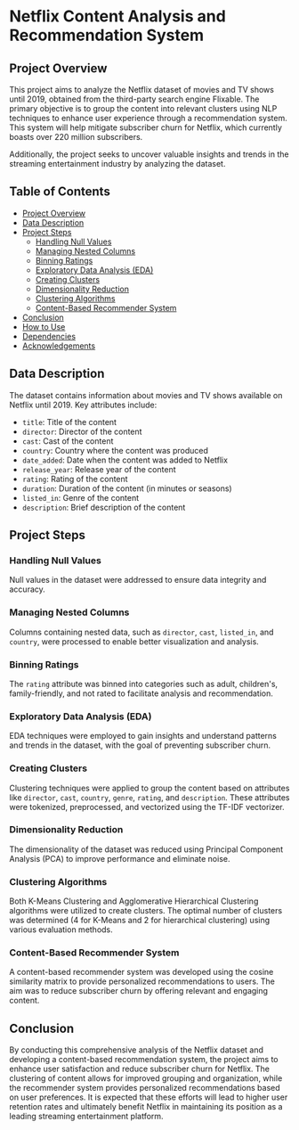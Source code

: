 # Netflix Content Analysis and Recommendation System

## Project Overview

This project aims to analyze the Netflix dataset of movies and TV shows until 2019, obtained from the third-party search engine Flixable. The primary objective is to group the content into relevant clusters using NLP techniques to enhance user experience through a recommendation system. This system will help mitigate subscriber churn for Netflix, which currently boasts over 220 million subscribers.

Additionally, the project seeks to uncover valuable insights and trends in the streaming entertainment industry by analyzing the dataset.

## Table of Contents

- [Project Overview](#project-overview)
- [Data Description](#data-description)
- [Project Steps](#project-steps)
  - [Handling Null Values](#handling-null-values)
  - [Managing Nested Columns](#managing-nested-columns)
  - [Binning Ratings](#binning-ratings)
  - [Exploratory Data Analysis (EDA)](#exploratory-data-analysis-eda)
  - [Creating Clusters](#creating-clusters)
  - [Dimensionality Reduction](#dimensionality-reduction)
  - [Clustering Algorithms](#clustering-algorithms)
  - [Content-Based Recommender System](#content-based-recommender-system)
- [Conclusion](#conclusion)
- [How to Use](#how-to-use)
- [Dependencies](#dependencies)
- [Acknowledgements](#acknowledgements)

## Data Description

The dataset contains information about movies and TV shows available on Netflix until 2019. Key attributes include:

- `title`: Title of the content
- `director`: Director of the content
- `cast`: Cast of the content
- `country`: Country where the content was produced
- `date_added`: Date when the content was added to Netflix
- `release_year`: Release year of the content
- `rating`: Rating of the content
- `duration`: Duration of the content (in minutes or seasons)
- `listed_in`: Genre of the content
- `description`: Brief description of the content

## Project Steps

### Handling Null Values
Null values in the dataset were addressed to ensure data integrity and accuracy.

### Managing Nested Columns
Columns containing nested data, such as `director`, `cast`, `listed_in`, and `country`, were processed to enable better visualization and analysis.

### Binning Ratings
The `rating` attribute was binned into categories such as adult, children's, family-friendly, and not rated to facilitate analysis and recommendation.

### Exploratory Data Analysis (EDA)
EDA techniques were employed to gain insights and understand patterns and trends in the dataset, with the goal of preventing subscriber churn.

### Creating Clusters
Clustering techniques were applied to group the content based on attributes like `director`, `cast`, `country`, `genre`, `rating`, and `description`. These attributes were tokenized, preprocessed, and vectorized using the TF-IDF vectorizer.

### Dimensionality Reduction
The dimensionality of the dataset was reduced using Principal Component Analysis (PCA) to improve performance and eliminate noise.

### Clustering Algorithms
Both K-Means Clustering and Agglomerative Hierarchical Clustering algorithms were utilized to create clusters. The optimal number of clusters was determined (4 for K-Means and 2 for hierarchical clustering) using various evaluation methods.

### Content-Based Recommender System
A content-based recommender system was developed using the cosine similarity matrix to provide personalized recommendations to users. The aim was to reduce subscriber churn by offering relevant and engaging content.

## Conclusion
By conducting this comprehensive analysis of the Netflix dataset and developing a content-based recommendation system, the project aims to enhance user satisfaction and reduce subscriber churn for Netflix. The clustering of content allows for improved grouping and organization, while the recommender system provides personalized recommendations based on user preferences. It is expected that these efforts will lead to higher user retention rates and ultimately benefit Netflix in maintaining its position as a leading streaming entertainment platform.
